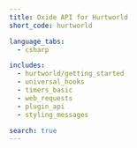 ```yaml
---
title: Oxide API for Hurtworld
short_code: hurtworld

language_tabs:
  - csharp

includes:
  - hurtworld/getting_started
  - universal_hooks
  - timers_basic
  - web_requests
  - plugin_api
  - styling_messages

search: true
---
```

